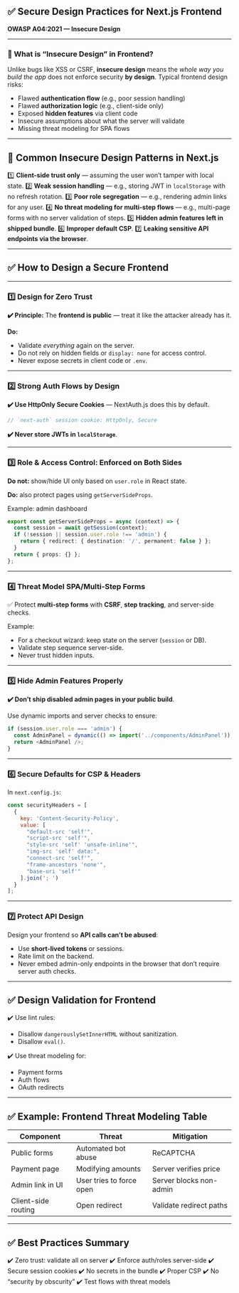## ✅ Secure Design Practices for **Next.js Frontend**

**OWASP A04:2021 — Insecure Design**

---

### 📌 What is “Insecure Design” in Frontend?

Unlike bugs like XSS or CSRF, **insecure design** means the *whole way you build the app* does not enforce security **by design**.
Typical frontend design risks:

* Flawed **authentication flow** (e.g., poor session handling)
* Flawed **authorization logic** (e.g., client-side only)
* Exposed **hidden features** via client code
* Insecure assumptions about what the server will validate
* Missing threat modeling for SPA flows

---

## 🧩 Common Insecure Design Patterns in Next.js

1️⃣ **Client-side trust only** — assuming the user won’t tamper with local state.
2️⃣ **Weak session handling** — e.g., storing JWT in `localStorage` with no refresh rotation.
3️⃣ **Poor role segregation** — e.g., rendering admin links for any user.
4️⃣ **No threat modeling for multi-step flows** — e.g., multi-page forms with no server validation of steps.
5️⃣ **Hidden admin features left in shipped bundle**.
6️⃣ **Improper default CSP**.
7️⃣ **Leaking sensitive API endpoints via the browser**.

---

## ✅ How to Design a Secure Frontend

---

### 1️⃣ Design for Zero Trust

**✔️ Principle:** The **frontend is public** — treat it like the attacker already has it.

**Do:**

* Validate *everything* again on the server.
* Do not rely on hidden fields or `display: none` for access control.
* Never expose secrets in client code or `.env`.

---

### 2️⃣ Strong Auth Flows by Design

**✔️ Use HttpOnly Secure Cookies** — NextAuth.js does this by default.

```ts
// `next-auth` session cookie: HttpOnly, Secure
```

**✔️ Never store JWTs in `localStorage`**.

---

### 3️⃣ Role & Access Control: Enforced on Both Sides

**Do not:** show/hide UI only based on `user.role` in React state.

**Do:** also protect pages using `getServerSideProps`.

Example: admin dashboard

```ts
export const getServerSideProps = async (context) => {
  const session = await getSession(context);
  if (!session || session.user.role !== 'admin') {
    return { redirect: { destination: '/', permanent: false } };
  }
  return { props: {} };
};
```

---

### 4️⃣ Threat Model SPA/Multi-Step Forms

✅ Protect **multi-step forms** with **CSRF**, **step tracking**, and server-side checks.

Example:

* For a checkout wizard: keep state on the server (`session` or DB).
* Validate step sequence server-side.
* Never trust hidden inputs.

---

### 5️⃣ Hide Admin Features Properly

**✔️ Don’t ship disabled admin pages in your public build**.

Use dynamic imports and server checks to ensure:

```ts
if (session.user.role === 'admin') {
  const AdminPanel = dynamic(() => import('../components/AdminPanel'));
  return <AdminPanel />;
}
```

---

### 6️⃣ Secure Defaults for CSP & Headers

In `next.config.js`:

```js
const securityHeaders = [
  {
    key: 'Content-Security-Policy',
    value: [
      "default-src 'self'",
      "script-src 'self'",
      "style-src 'self' 'unsafe-inline'",
      "img-src 'self' data:",
      "connect-src 'self'",
      "frame-ancestors 'none'",
      "base-uri 'self'"
    ].join('; ')
  }
];
```

---

### 7️⃣ Protect API Design

Design your frontend so **API calls can’t be abused**:

* Use **short-lived tokens** or sessions.
* Rate limit on the backend.
* Never embed admin-only endpoints in the browser that don’t require server auth checks.

---

## ✅ Design Validation for Frontend

✔️ Use lint rules:

* Disallow `dangerouslySetInnerHTML` without sanitization.
* Disallow `eval()`.

✔️ Use threat modeling for:

* Payment forms
* Auth flows
* OAuth redirects

---

## ✅ Example: Frontend Threat Modeling Table

| Component           | Threat                   | Mitigation              |
| ------------------- | ------------------------ | ----------------------- |
| Public forms        | Automated bot abuse      | ReCAPTCHA               |
| Payment page        | Modifying amounts        | Server verifies price   |
| Admin link in UI    | User tries to force open | Server blocks non-admin |
| Client-side routing | Open redirect            | Validate redirect paths |

---

## ✅ Best Practices Summary

✔️ Zero trust: validate all on server
✔️ Enforce auth/roles server-side
✔️ Secure session cookies
✔️ No secrets in the bundle
✔️ Proper CSP
✔️ No “security by obscurity”
✔️ Test flows with threat models
